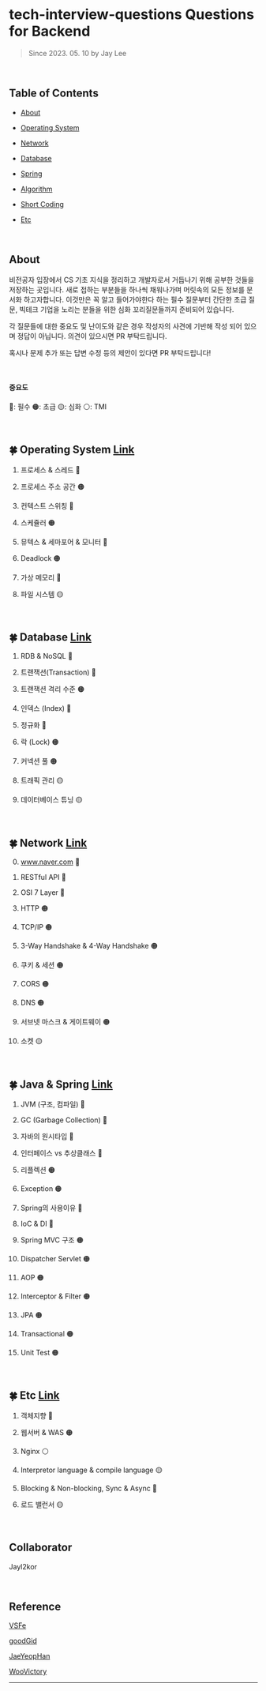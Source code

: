 # tech-interview-questions Questions for Backend

> Since 2023. 05. 10	by Jay Lee

</br>

## Table of Contents

* [About](#about)

* [Operating System](https://github.com/jayl2kor/tech-interview-questions/blob/master/os/README.md)

* [Network](https://github.com/jayl2kor/tech-interview-questions/blob/master/network/README.md)

* [Database](https://github.com/jayl2kor/tech-interview-questions/blob/master/database/README.md)

* [Spring](https://github.com/jayl2kor/tech-interview-questions/blob/master/spring/README.md)

* [Algorithm](https://github.com/jayl2kor/tech-interview-questions/blob/master/algorithm/README.md)

* [Short Coding](https://github.com/jayl2kor/tech-interview-questions/blob/master/short_coding/README.md)

* [Etc](https://github.com/jayl2kor/tech-interview-questions/blob/master/etc/README.md)

  

</br>


## About

비전공자 입장에서 CS 기초 지식을 정리하고 개발자로서 거듭나기 위해 공부한 것들을 저장하는 곳입니다. 새로 접하는 부분들을 하나씩 채워나가며 머릿속의 모든 정보를 문서화 하고자합니다. 이것만은 꼭 알고 들어가야한다 하는 필수 질문부터 간단한 초급 질문, 빅테크 기업을 노리는 분들을 위한 심화 꼬리질문들까지 준비되어 있습니다. 

각 질문들에 대한 중요도 및 난이도와 같은 경우 작성자의 사견에 기반해 작성 되어 있으며 정답이 아닙니다. 의견이 있으시면 PR 부탁드립니다.

혹시나 문제 추가 또는 답변 수정 등의 제안이 있다면 PR 부탁드립니다!


</br>


#### 중요도
🔴: 필수
🟠: 초급
🟡: 심화
⚪: TMI

</br>

## :four_leaf_clover: Operating System [Link](https://github.com/jayl2kor/tech-interview-questions/blob/master/os/README.md)

1. 프로세스 & 스레드 🔴

2. 프로세스 주소 공간 🟠

3. 컨텍스트 스위칭 🔴

4. 스케쥴러 🟠

5. 뮤텍스 & 세마포어 & 모니터 🔴

6. Deadlock 🟠

7. 가상 메모리 🔴

8. 파일 시스템 🟡

</br>

## :four_leaf_clover: Database [Link](https://github.com/jayl2kor/tech-interview-questions/blob/master/database/README.md)

1. RDB & NoSQL 🔴

2. 트랜잭션(Transaction) 🔴

3. 트랜잭션 격리 수준 🟠

4. 인덱스 (Index) 🔴

5. 정규화 🔴

6. 락 (Lock) 🟠

7. 커넥션 풀 🟠

8. 트래픽 관리 🟡

9. 데이터베이스 튜닝 🟡


</br>


## :four_leaf_clover: Network [Link](https://github.com/jayl2kor/tech-interview-questions/blob/master/network/README.md)

0. www.naver.com 🔴

1. RESTful API 🔴

2. OSI 7 Layer 🔴

3. HTTP 🟠

4. TCP/IP 🟠

5. 3-Way Handshake & 4-Way Handshake 🟠

6. 쿠키 & 세션 🟠

7. CORS 🟠

8. DNS 🟠

9. 서브넷 마스크 & 게이트웨이 🟠

10. 소켓 🟡

    


</br>


## :four_leaf_clover: Java & Spring [Link](https://github.com/jayl2kor/tech-interview-questions/blob/master/spring/README.md)

1. JVM (구조, 컴파일) 🔴

2. GC (Garbage Collection) 🔴

3. 자바의 원시타입 🔴

4. 인터페이스 vs 추상클래스 🔴

5. 리플렉션 🟠

6. Exception 🟠

7. Spring의 사용이유 🔴

8. IoC & DI 🔴

9. Spring MVC 구조 🟠

10. Dispatcher Servlet 🟠

11. AOP 🟠

12. Interceptor & Filter 🟠

13. JPA 🟠

14. Transactional 🟠

15. Unit Test 🟠


</br>


## :four_leaf_clover: Etc [Link](https://github.com/jayl2kor/tech-interview-questions/blob/master/etc/README.md)

1. 객체지향 🔴

2. 웹서버 & WAS 🟠

3. Nginx ⚪

4. Interpretor language & compile language 🟡

5. Blocking & Non-blocking, Sync & Async 🔴

6. 로드 밸런서 🟡


</br>


## Collaborator

Jayl2kor

</br>

## Reference

[VSFe](https://github.com/VSFe/tech-interview)

[goodGid](https://goodgid.github.io/Prepared-for-Computer-Science/)

[JaeYeopHan](https://github.com/JaeYeopHan/Interview_Question_for_Beginner)

[WooVictory](https://github.com/WooVictory/Ready-For-tech-interview-questions)

---

